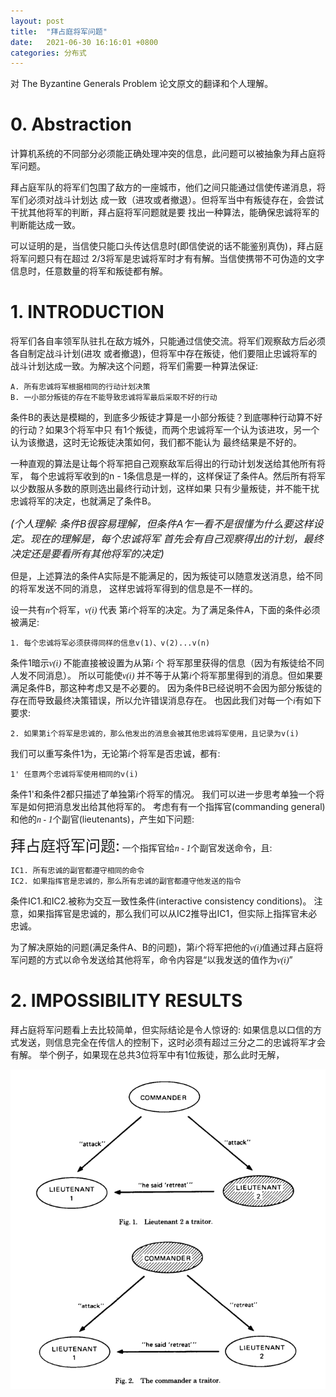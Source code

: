 ```yaml
---
layout: post
title:  "拜占庭将军问题"
date:   2021-06-30 16:16:01 +0800
categories: 分布式
---
```


对 The Byzantine Generals Problem 论文原文的翻译和个人理解。

# 0. Abstraction

计算机系统的不同部分必须能正确处理冲突的信息，此问题可以被抽象为拜占庭将军问题。

拜占庭军队的将军们包围了敌方的一座城市，他们之间只能通过信使传递消息，将军们必须对战斗计划达
成一致（进攻或者撤退）。但将军当中有叛徒存在，会尝试干扰其他将军的判断，拜占庭将军问题就是要
找出一种算法，能确保忠诚将军的判断能达成一致。

可以证明的是，当信使只能口头传达信息时(即信使说的话不能鉴别真伪)，拜占庭将军问题只有在超过
2/3将军是忠诚将军时才有有解。当信使携带不可伪造的文字信息时，任意数量的将军和叛徒都有解。

# 1. INTRODUCTION

将军们各自率领军队驻扎在敌方城外，只能通过信使交流。将军们观察敌方后必须各自制定战斗计划(进攻
或者撤退)，但将军中存在叛徒，他们要阻止忠诚将军的战斗计划达成一致。为解决这个问题，将军们需要一种算法保证:


    A. 所有忠诚将军根据相同的行动计划决策
    B. 一小部分叛徒的存在不能导致忠诚将军最后采取不好的行动

条件B的表达是模糊的，到底多少叛徒才算是一小部分叛徒？到底哪种行动算不好的行动？如果3个将军中只
有1个叛徒，而两个忠诚将军一个认为该进攻，另一个认为该撤退，这时无论叛徒决策如何，我们都不能认为
最终结果是不好的。

一种直观的算法是让每个将军把自己观察敌军后得出的行动计划发送给其他所有将军，
每个忠诚将军收到的n - 1条信息是一样的，这样保证了条件A。然后所有将军以少数服从多数的原则选出最终行动计划，这样如果
只有少量叛徒，并不能干扰忠诚将军的决定，也就满足了条件B。

*<font size=3>(个人理解: 条件B很容易理解，但条件A乍一看不是很懂为什么要这样设定。现在的理解是，每个忠诚将军
首先会有自己观察得出的计划，最终决定还是要看所有其他将军的决定)</font>*

但是，上述算法的条件A实际是不能满足的，因为叛徒可以随意发送消息，给不同的将军发送不同的消息，
这样忠诚将军得到的信息是不一样的。

设一共有<font face="MT EXTRA">*n*个</font>将军，<font face="MT EXTRA">*v(i)* </font> 代表
第<font face="MT EXTRA">*i*个</font>将军的决定。为了满足条件A，下面的条件必须被满足:

    1. 每个忠诚将军必须获得同样的信息v(1)、v(2)...v(n)
条件1暗示<font face="MT EXTRA">*v(i)* </font> 不能直接被设置为从第<font face="MT EXTRA">*i* </font>个
将军那里获得的信息（因为有叛徒给不同人发不同消息）。
所以可能使<font face="MT EXTRA">*v(i)* </font>并不等于从第<font face="MT EXTRA">*i*</font>个将军那里得到的消息。但如果要满足条件B，那这种考虑又是不必要的。
因为条件B已经说明不会因为部分叛徒的存在而导致最终决策错误，所以允许错误消息存在。
也因此我们对每一个<font face="MT EXTRA">*i*</font>有如下要求:

    2. 如果第i个将军是忠诚的，那么他发出的消息会被其他忠诚将军使用，且记录为v(i)

我们可以重写条件1为，无论第<font face="MT EXTRA">*i*</font>个将军是否忠诚，都有:

    1' 任意两个忠诚将军使用相同的v(i)

条件1'和条件2都只描述了单独第<font face="MT EXTRA">*i*</font>个将军的情况。
我们可以进一步思考单独一个将军是如何把消息发出给其他将军的。
考虑有有一个指挥官(commanding general)和他的<font face="MT EXTRA">*n - 1*</font>个副官(lieutenants)，产生如下问题:

<font size=5>拜占庭将军问题:</font> 一个指挥官给<font face="MT EXTRA">*n - 1*</font>个副官发送命令，且:

    IC1. 所有忠诚的副官都遵守相同的命令
    IC2. 如果指挥官是忠诚的，那么所有忠诚的副官都遵守他发送的指令

条件IC1.和IC2.被称为交互一致性条件(interactive consistency conditions)。
注意，如果指挥官是忠诚的，那么我们可以从IC2推导出IC1，但实际上指挥官未必忠诚。

为了解决原始的问题(满足条件A、B的问题)，第<font face="MT EXTRA">*i*</font>个将军把他的<font face="MT EXTRA">*v(i)*</font>值通过拜占庭将军问题的方式以命令发送给其他将军，命令内容是“以我发送的值作为<font face="MT EXTRA">*v(i)*</font>”

# 2. IMPOSSIBILITY RESULTS

拜占庭将军问题看上去比较简单，但实际结论是令人惊讶的: 如果信息以口信的方式发送，则信息完全在传信人的控制下，这时必须有超过三分之二的忠诚将军才会有解。
举个例子，如果现在总共3位将军中有1位叛徒，那么此时无解，

![avatar](../image/The-Byzantine-Generals-Problem.png)
